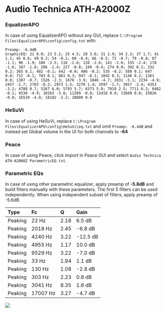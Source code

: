 # Audio Technica ATH-A2000Z

### EqualizerAPO
In case of using EqualizerAPO without any GUI, replace `C:\Program Files\EqualizerAPO\config\config.txt`
with:
```
Preamp: -6.4dB
GraphicEQ: 21 0.0; 23 5.2; 25 4.5; 28 3.6; 31 2.9; 34 2.3; 37 1.7; 41 1.1; 45 0.6; 49 0.3; 54 -0.1; 60 -0.4; 66 -0.5; 72 -0.7; 79 -0.8; 87 -1.1; 96 -1.9; 106 -2.5; 116 -2.6; 128 -2.6; 141 -2.6; 155 -2.4; 170 -1.6; 187 -1.8; 206 -1.4; 227 -0.8; 249 -0.4; 274 0.0; 302 0.2; 332 0.2; 365 0.1; 402 -0.1; 442 -0.0; 486 -0.2; 535 -0.2; 588 0.1; 647 0.0; 712 -0.1; 783 0.1; 861 0.3; 947 -0.1; 1042 0.3; 1146 0.2; 1261 0.0; 1387 -0.7; 1526 -2.3; 1678 -3.9; 1846 -4.7; 2031 -5.1; 2234 -4.9; 2457 -2.7; 2703 -0.2; 2973 1.5; 3270 1.4; 3597 -1.7; 3957 -3.4; 4353 -3.2; 4788 0.7; 5267 6.0; 5793 5.7; 6373 5.0; 7010 2.5; 7711 0.3; 8482 -0.1; 9330 -4.9; 10263 -3.8; 11289 -0.0; 12418 0.0; 13660 0.0; 15026 -0.0; 16529 -4.0; 18182 -2.2; 20000 0.0
```

### HeSuVi
In case of using HeSuVi, replace `C:\Program Files\EqualizerAPO\config\HeSuVi\eq.txt` and omit `Preamp:
-6.4dB` and instead set Global volume in the UI for both channels to **-64**

### Peace
In case of using Peace, click *Import* in Peace GUI and select `Audio Technica ATH-A2000Z ParametricEQ.txt`.

### Parametric EQs
In case of using other parametric equalizer, apply preamp of **-5.8dB** and build filters manually
with these parameters. The first 5 filters can be used independently.
When using independent subset of filters, apply preamp of -5.6dB.

| Type    | Fc       |    Q | Gain     |
|:--------|:---------|:-----|:---------|
| Peaking | 22 Hz    | 2.18 | 6.5 dB   |
| Peaking | 2018 Hz  | 2.45 | -6.8 dB  |
| Peaking | 4240 Hz  | 3.22 | -12.5 dB |
| Peaking | 4955 Hz  | 1.17 | 10.0 dB  |
| Peaking | 9529 Hz  | 3.22 | -7.0 dB  |
| Peaking | 33 Hz    | 1.94 | 1.1 dB   |
| Peaking | 130 Hz   | 1.08 | -2.8 dB  |
| Peaking | 303 Hz   | 2.23 | 0.8 dB   |
| Peaking | 3041 Hz  | 8.35 | 1.6 dB   |
| Peaking | 17007 Hz | 3.27 | -4.7 dB  |

![](https://raw.githubusercontent.com/jaakkopasanen/AutoEq/master/results/innerfidelity/sbaf-serious/Audio%20Technica%20ATH-A2000Z/Audio%20Technica%20ATH-A2000Z.png)